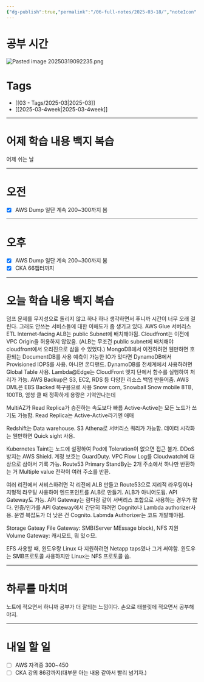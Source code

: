 ```yaml
---
{"dg-publish":true,"permalink":"/06-full-notes/2025-03-18/","noteIcon":""}
---
```


# 공부 시간
![Pasted image 20250319092235.png](/img/user/Pasted%20image%2020250319092235.png)

# Tags
- [[03 - Tags/2025-03\|2025-03]]
- [[2025-03-4week\|2025-03-4week]]

---
# 어제 학습 내용 백지 복습
어제 쉬는 날

---
# 오전
- [x] AWS Dump 일단 계속 200~300까지 봄
---
# 오후
- [x] AWS Dump 일단 계속 200~300까지 봄
- [x] CKA 66챕터까지
---
# 오늘 학습 내용 백지 복습
덤프 문제를 무지성으로 돌리지 않고 하나 하나 생각하면서 푸니까 시간이 너무 오래 걸린다.
그래도 안쓰는 서비스들에 대한 이해도가 좀 생기고 있다.
AWS Glue 서버리스 ETL
Internet-facing ALB는 public Subnet에 배치해야됨.
Cloudfront는 이전에 VPC Origin을 허용하지 않았음. (ALB는 무조건 public subnet에 배치해야 cloudfront에서 오리진으로 삼을 수 있었다.)
MongoDB에서 이전하려면 웬만하면 호환되는 DocumentDB를 사용
예측이 가능한 IO가 있다면 DynamoDB에서 Provisioned IOPS를 사용. 아니면 온디맨드.
DynamoDB를 전세계에서 사용하려면 Global Table 사용.
Lambda@Edge는 CloudFront 엣지 단에서 함수를 실행하여 처리가 가능.
AWS Backup은 S3, EC2, RDS 등 다양한 리소스 백업 만들어줌.
AWS DML은 EBS Backed 복구용으로 사용
Snow corn, Snowball Snow mobile
8TB, 100TB, 엄청 클 때 정확하게 용량은 기억안나는데 

MultiAZ가 Read Replica가 승진하는 속도보다 빠름
Active-Active는 모든 노드가 쓰기도 가능함.
Read Replica는 Active-Active라기엔 애매

Redshift는 Data warehouse.
S3 Athena로 서버리스 쿼리가 가능함.
데이터 시각화는 웬만하면 Quick sight 사용.

Kubernetes Taint는 노드에 설정하여 Pod에 Toleration이 없으면 접근 불가.
DDoS 방지는 AWS Shield.
계정 보호는 GuardDuty.
VPC Flow Log를 Cloudwatch에 대상으로 삼아서 기록 가능.
Route53 Primary StandBy는 2개 주소에서 하나만 반환하는 거
Multiple value 전략이 여러 주소를 반환.

여러 리전에서 서비스하려면 각 리전에 ALB 만들고 Route53으로 지리적 라우팅이나 지형적 라우팅 사용하여 엔드포인트를 ALB로 만들기. ALB가 아니어도됨. API Gateway도 가능.
API Gateway는 람다랑 같이 서버리스 조합으로 사용하는 경우가 많다.
인증/인가를 API Gateway에서 간단히 하려면 Cognito나 Lambda authorizer사용. 운영 복잡도가 더 낮은 건 Cognito. Labmda Authorizer는 코드 개발해야됨.

Storage Gateay
File Gateway: SMB(Server MEssage block), NFS 지원
Volume Gateway: 캐시모드, 뭐 있ㅇ므.

EFS 사용할 때, 윈도우랑 Linux 다 지원하려면 Netapp taps였나 그거 써야함.
윈도우는 SMB프로토콜 사용하지만 Linux는 NFS 프로토콜 씀.

---
# 하루를 마치며
노트에 적으면서 하니까 공부가 더 잘되는 느낌이다. 손으로 태블릿에 적으면서 공부해야지.

---
# 내일 할 일
- [ ] AWS 자격증 300~450
- [ ] CKA 강의 86강까지(대부분 아는 내용 같아서 빨리 넘기자.)